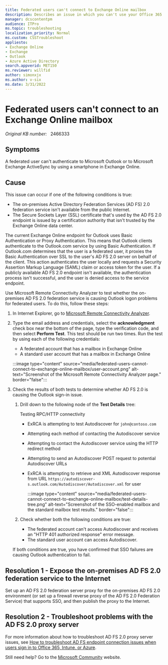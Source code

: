 ```yaml
---
title: Federated users can't connect to Exchange Online mailbox
description: Describes an issue in which you can't use your Office 365 federated credentials to authenticate Outlook or Exchange ActiveSync to Exchange Online services.
manager: dcscontentpm
audience: ITPro
ms.topic: troubleshooting
localization_priority: Normal
ms.custom: CSSTroubleshoot
appliesto:
- Exchange Online
- Exchange
- Outlook
- Azure Active Directory
search.appverid: MET150
ms.reviewer: willfid
author: simonxjx
ms.author: v-six
ms.date: 3/31/2022
---
```

# Federated users can't connect to an Exchange Online mailbox

_Original KB number:_ &nbsp; 2466333

## Symptoms

A federated user can't authenticate to Microsoft Outlook or to Microsoft Exchange ActiveSync by using a smartphone in Exchange Online.

## Cause

This issue can occur if one of the following conditions is true:

- The on-premises Active Directory Federation Services (AD FS) 2.0 federation service isn't available from the public Internet.
- The Secure Sockets Layer (SSL) certificate that's used by the AD FS 2.0 endpoint is issued by a certification authority that isn't trusted by the Exchange Online data center.

The current Exchange Online endpoint for Outlook uses Basic Authentication or Proxy Authentication. This means that Outlook clients authenticate to the Outlook.com service by using Basic Authentication. If Outlook.com determines that the user is a federated user, it proxies the Basic Authentication over SSL to the user's AD FS 2.0 server on behalf of the client. This action authenticates the user locally and requests a Security Assertion Markup Language (SAML) claim or access token for the user. If a publicly available AD FS 2.0 endpoint isn't available, the authentication process isn't successful, and the user is denied access to the service endpoint.

Use Microsoft Remote Connectivity Analyzer to test whether the on-premises AD FS 2.0 federation service is causing Outlook logon problems for federated users. To do this, follow these steps:

1. In Internet Explorer, go to [Microsoft Remote Connectivity Analyzer](https://www.testconnectivity.microsoft.com/tests/o365).
2. Type the email address and credentials, select the **acknowledgment** check box near the bottom of the page, type the verification code, and then select **Perform Test**. This test should be run two times. Run the test by using each of the following credentials:

   - A federated account that has a mailbox in Exchange Online
   - A standard user account that has a mailbox in Exchange Online

   :::image type="content" source="media/federated-users-cannot-connect-to-exchange-online-mailbox/user-account.png" alt-text="Screenshot of the Microsoft Remote Connectivity Analyzer page." border="false":::

3. Check the results of both tests to determine whether AD FS 2.0 is causing the Outlook sign-in issue.

   1. Drill down to the following node of the **Test Details** tree:

      Testing RPC/HTTP connectivity

      - ExRCA is attempting to test Autodiscover for `john@contoso.com`
      - Attempting each method of contacting the Autodiscover service
      - Attempting to contact the Autodiscover service using the HTTP redirect method
      - Attempting to send an Autodiscover POST request to potential Autodiscover URLs
      - ExRCA is attempting to retrieve and XML Autodiscover response from URL `https://autodiscover-s.outlook.com/Autodiscover/Autodiscover.xml` for user

        :::image type="content" source="media/federated-users-cannot-connect-to-exchange-online-mailbox/test-details-tree.png" alt-text="Screenshot of the SSO-enabled mailbox and the standard mailbox test results." border="false":::

   2. Check whether both the following conditions are true:

      - The federated account can't access Autodiscover and receives an "HTTP 401 authorized response" error message.
      - The standard user account can access Autodiscover.

   If both conditions are true, you have confirmed that SSO failures are causing Outlook authentication to fail.

## Resolution 1 - Expose the on-premises AD FS 2.0 federation service to the Internet

Set up an AD FS 2.0 federation server proxy for the on-premises AD FS 2.0 environment (or set up a firewall reverse proxy of the AD FS 2.0 Federation Service) that supports SSO, and then publish the proxy to the Internet.

## Resolution 2 - Troubleshoot problems with the AD FS 2.0 proxy server

For more information about how to troubleshoot AD FS 2.0 proxy server issues, see [How to troubleshoot AD FS endpoint connection issues when users sign in to Office 365, Intune, or Azure](/office365/troubleshoot/active-directory/ad-fs-endpoint-connection-issue).

Still need help? Go to the [Microsoft Community](https://go.microsoft.com/fwlink/?linkid=2003907) website.
